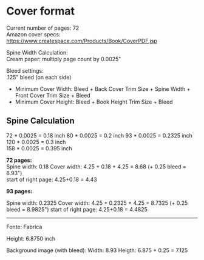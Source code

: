 # Cover format

Current number of pages: 72    
Amazon cover specs:    
https://www.createspace.com/Products/Book/CoverPDF.jsp

Spine Width Calculation:        
Cream paper: multiply page count by 0.0025"

Bleed settings:    
.125" bleed (on each side)

- Minimum Cover Width: Bleed + Back Cover Trim Size + Spine Width + Front Cover Trim Size + Bleed
- Minimum Cover Height: Bleed + Book Height Trim Size + Bleed

## Spine Calculation

72 * 0.0025 = 0.18 inch
80 * 0.0025 = 0.2 inch 
93 * 0.0025 = 0.2325 inch 
120 * 0.0025 = 0.3 inch    
158 * 0.0025 = 0.395 inch

**72 pages:**    
Spine width: 0.18
Cover width: 4.25 + 0.18 + 4.25 = 8.68 (+ 0.25 bleed = 8.93")    
start of right page: 4.25+0.18 = 4.43

**93 pages:** 

Spine width: 0.2325
Cover width: 4.25 + 0.2325 + 4.25 = 8.7325 (+ 0.25 bleed = 8.9825")
start of right page: 4.25+0.18 = 4.4825


***

Fonte: Fabrica

Height: 6.8750 inch

Background image (with bleed):
Width: 8.93
Heigth: 6.875 + 0.25 = 7.125 

